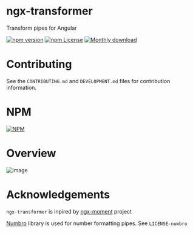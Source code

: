 # ngx-transformer

Transform pipes for Angular

[![npm version](https://img.shields.io/npm/v/ngx-transformer.svg)](https://www.npmjs.com/package/ngx-transformer)
[![npm License](https://img.shields.io/npm/l/ngx-transformer.svg?style=flat-square)](https://github.com/romaaxa/ngx-transformer/blob/master/LICENSE)
[![Monthly download](https://img.shields.io/npm/dm/ngx-transformer.svg?style=flat-square)](https://www.npmjs.com/package/ngx-transformer)

# Contributing

See the `CONTRIBUTING.md` and `DEVELOPMENT.md` files for contribution information.

# NPM

[![NPM](https://nodei.co/npm/ngx-transformer.png?downloads=true)](https://nodei.co/npm/ngx-transformer/)

# Overview

![image](https://user-images.githubusercontent.com/37483697/221432762-9af580b5-5fa3-4bfd-b3ed-e21cc9327a0b.png)

# Acknowledgements

`ngx-transformer` is inpired by [ngx-moment](https://github.com/urish/ngx-moment) project

[Numbro](https://github.com/BenjaminVanRyseghem/numbro) library is used for number formatting pipes. See `LICENSE-numbro`
